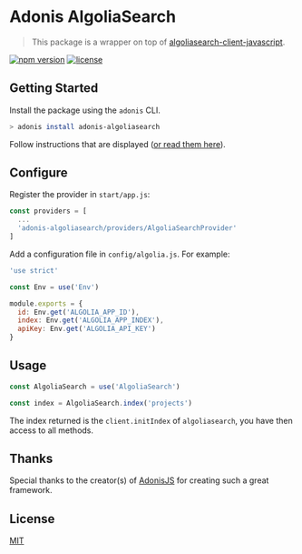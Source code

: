 # Adonis AlgoliaSearch

> This package is a wrapper on top of [algoliasearch-client-javascript](https://github.com/algolia/algoliasearch-client-javascript).

[![npm version](https://img.shields.io/npm/v/adonis-algoliasearch.svg)](https://www.npmjs.com/package/adonis-algoliasearch)
[![license](https://img.shields.io/github/license/adonis-algoliasearch/algoliasearch.svg)](https://github.com/cmty/adonis-algoliasearch/blob/master/LICENSE.md)

## Getting Started

Install the package using the `adonis` CLI.

```bash
> adonis install adonis-algoliasearch
```

Follow instructions that are displayed ([or read them here](https://github.com/cmty/adonis-algoliasearch/blob/master/instructions.md)).

## Configure

Register the provider in `start/app.js`:

```javascript
const providers = [
  ...
  'adonis-algoliasearch/providers/AlgoliaSearchProvider'
]
```

Add a configuration file in `config/algolia.js`. For example:

```javascript
'use strict'

const Env = use('Env')

module.exports = {
  id: Env.get('ALGOLIA_APP_ID'),
  index: Env.get('ALGOLIA_APP_INDEX'),
  apiKey: Env.get('ALGOLIA_API_KEY')
}
```

## Usage

```javascript
const AlgoliaSearch = use('AlgoliaSearch')

const index = AlgoliaSearch.index('projects')
```

The index returned is the `client.initIndex` of `algoliasearch`, you have then access to all methods.

## Thanks

Special thanks to the creator(s) of [AdonisJS](http://adonisjs.com/) for creating such a great framework.

## License

[MIT](https://github.com/cmty/adonis-algoliasearch/blob/master/LICENSE.md)
